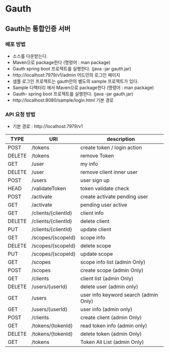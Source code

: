 # Gauth

## Gauth는 통합인증 서버

### 배포 방법

  - 소스를 다운받는다.
  - Maven으로 package한다 (명령어 : man package)
  - Gauth spring boot 프로젝트를 실행한다. (java -jar gauth.jar)
  - http://localhost:7979/v1/admin  어드민의 로그인 페이지
  - 샘플 로그인 프로젝트는 gauth안의 별도의 sample 프로젝트가 있다.
  - Sample 디렉터리 에서 Maven으로 package한다 (명령어 : man package)
  - Gauth- spring boot 프로젝트를 실행한다. (java -jar gauth.jar)
  - http://localhost:8080/sample/login.html 기본 경로

### API 요청 방법
- 기본 경로 : http://localhost:7979/v1

| TYPE | URI | description |
| ------ | ------ | ------ |
| POST | /tokens | create token / login action |
| DELETE | /tokens | remove Token |
| GET | /user | my info |
| DELETE | /user | remove client inner user |
| POST | /users | user sign up |
| HEAD | /validateToken | token validate check |
| POST | /activate | create activate pending user |
| GET | /activate | pending user active |
| GET | /clients/{clientId} | client info |
| DELETE | /clients/{clientId} | delete client |
| PUT | /clients/{clientId} | update client |
| GET | /scopes/{scopeId} | scope info |
| DELETE | /scopes/{scopeId} | delete scope |
| PUT | /scopes/{scopeId} | update scope |
| GET | /scopes | scope info list (admin Only) |
| POST | /scopes | create scope (admin Only) |
| GET | /clients | client list (admin Only) |
| DELETE | /users/{userId} | delete user (admin only) |
| GET | /users | user info keyword search (admin Only) |
| GET | /users/{userId} | user info (admin only) |
| POST | /clients | create client (admin Only) |
| GET | /tokens/{tokenId} | read token info (admin only) |
| DELETE | /tokens/{tokenId} | delete token (admin Only) |
| GET | /tokens | Token All List (admin Only) |

